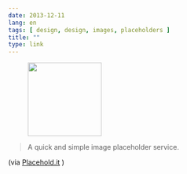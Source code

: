 ```yaml
---
date: 2013-12-11
lang: en
tags: [ design, design, images, placeholders ]
title: ""
type: link
---
```


<figure>
<a
href="https://hugo.ferreira.cc/a-quick-and-simple-image-placeholder-service/attachment/288/"
rel="attachment"><img
src="https://hugo.ferreira.cc/wp-content/uploads/2013/12/tumblr_mxnpy7CX0V1qz82meo1_500-150x150.gif"
width="150" height="150" /></a></figure>

> A quick and simple image placeholder service.

(via [Placehold.it](http://placehold.it/) )
